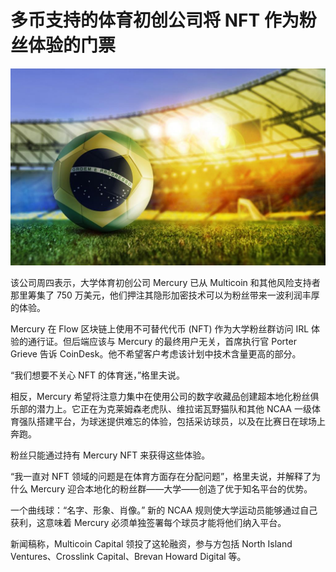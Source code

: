 # 多币支持的体育初创公司将 NFT 作为粉丝体验的门票




![img](35.jpg)



该公司周四表示，大学体育初创公司 Mercury 已从 Multicoin 和其他风险支持者那里筹集了 750 万美元，他们押注其隐形加密技术可以为粉丝带来一波利润丰厚的体验。

Mercury 在 Flow 区块链上使用不可替代代币 (NFT) 作为大学粉丝群访问 IRL 体验的通行证。但后端应该与 Mercury 的最终用户无关，首席执行官 Porter Grieve 告诉 CoinDesk。他不希望客户考虑该计划中技术含量更高的部分。

“我们想要不关心 NFT 的体育迷，”格里夫说。

相反，Mercury 希望将注意力集中在使用公司的数字收藏品创建超本地化粉丝俱乐部的潜力上。它正在为克莱姆森老虎队、维拉诺瓦野猫队和其他 NCAA 一级体育强队搭建平台，为球迷提供难忘的体验，包括采访球员，以及在比赛日在球场上奔跑。

粉丝只能通过持有 Mercury NFT 来获得这些体验。

“我一直对 NFT 领域的问题是在体育方面存在分配问题”，格里夫说，并解释了为什么 Mercury 迎合本地化的粉丝群——大学——创造了优于知名平台的优势。

一个曲线球：“名字、形象、肖像。” 新的 NCAA 规则使大学运动员能够通过自己获利，这意味着 Mercury 必须单独签署每个球员才能将他们纳入平台。

新闻稿称，Multicoin Capital 领投了这轮融资，参与方包括 North Island Ventures、Crosslink Capital、Brevan Howard Digital 等。
